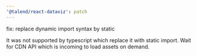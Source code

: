 ```yaml
---
'@talend/react-dataviz': patch
---
```


fix: replace dynamic import syntax by static

It was not supported by typescript which replace it with static import.
Wait for CDN API which is incoming to load assets on demand.
